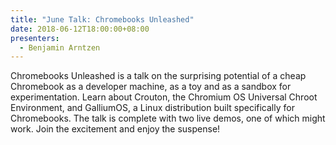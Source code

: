 ```yaml
---
title: "June Talk: Chromebooks Unleashed"
date: 2018-06-12T18:00:00+08:00
presenters:
  - Benjamin Arntzen
---
```


Chromebooks Unleashed is a talk on the surprising potential of a cheap
Chromebook as a developer machine, as a toy and as a sandbox for
experimentation. Learn about Crouton, the Chromium OS Universal Chroot
Environment, and GalliumOS, a Linux distribution built specifically
for Chromebooks. The talk is complete with two live demos, one of
which might work. Join the excitement and enjoy the suspense!
